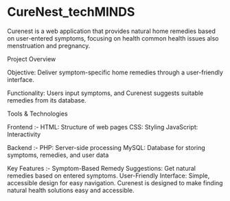 # CureNest_techMINDS
Curenest is a web application that provides natural home remedies based on user-entered symptoms, focusing on health common health issues also menstruation and pregnancy.

Project Overview

Objective: Deliver symptom-specific home remedies through a user-friendly interface.

Functionality: Users input symptoms, and Curenest suggests suitable remedies from its database.



Tools & Technologies

Frontend :-
  HTML: Structure of web pages
  CSS: Styling
  JavaScript: Interactivity
  
Backend :-
  PHP: Server-side processing
  MySQL: Database for storing symptoms, remedies, and user data
  
Key Features :-
  Symptom-Based Remedy Suggestions: Get natural remedies based on entered symptoms.
  User-Friendly Interface: Simple, accessible design for easy navigation.
  Curenest is designed to make finding natural health solutions easy and accessible.
